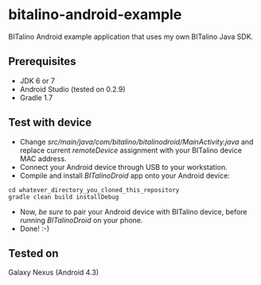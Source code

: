 bitalino-android-example
========================

BITalino Android example application that uses my own BITalino Java SDK.

## Prerequisites ##
- JDK 6 or 7
- Android Studio (tested on 0.2.9)
- Gradle 1.7

## Test with device ##
* Change _src/main/java/com/bitalino/bitalinodroid/MainActivity.java_ and replace current _remoteDevice_ assignment
with your BITalino device MAC address.
* Connect your Android device through USB to your workstation.
* Compile and install *BITalinoDroid* app onto your Android device:

```
cd whatever_directory_you_cloned_this_repository
gradle clean build installDebug
```

* Now, *be sure* to pair your Android device with BITalino device, before running _BITalinoDroid_ on your phone.
* Done! :-)

## Tested on ##
Galaxy Nexus (Android 4.3)
